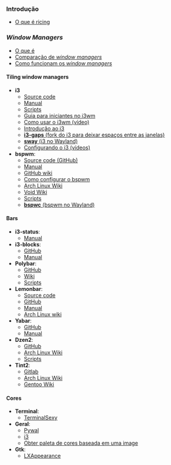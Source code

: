 ### Introdução
- [O que é ricing](https://wiki.installgentoo.com/index.php/GNU/Linux_ricing)

### _Window Managers_
- [O que é](https://wiki.archlinux.org/index.php/Window_manager_%28Portugu%C3%AAs%29)
- [Comparação de _window managers_](https://en.wikipedia.org/wiki/Comparison_of_X_window_managers)
- [Como funcionam os _window managers_](https://www.youtube.com/watch?v=Api6dFMlxAA)

#### Tiling window managers
- **i3**
  - [Source code](https://github.com/i3/i3)
  - [Manual](https://i3wm.org/docs/userguide.html)
  - [Scripts](https://github.com/justbuchanan/i3scripts)
  - [Guia para iniciantes no i3wm](https://www.devpy.me/your-guide-to-a-practical-linux-desktop-with-i3wm/)
  - [Como usar o i3wm (vídeo)](https://www.youtube.com/playlist?list=PL5ze0DjYv5DbCv9vNEzFmP6sU7ZmkGzcf)
  - [Introdução ao i3](https://www.vivaolinux.com.br/artigo/Introducao-gerenciador-de-janelas-i3)
  - [**i3-gaps** (fork do i3 para deixar espaços entre as janelas)](https://github.com/Airblader/i3)
   - [**sway** (i3 no Wayland)](https://github.com/swaywm/sway)
  - [Configurando o i3 (vídeos)](https://www.youtube.com/playlist?list=PL-p5XmQHB_JTcMSvPmXMzNe7ZPMxEx_Oz)
- **bspwm**:
    - [Source code (GitHub)](https://github.com/baskerville/bspwm)
    - [Manual](https://www.mankier.com/1/bspwm)
    - [GitHub wiki](https://github.com/baskerville/bspwm/wiki)
    - [Como configurar o bspwm](https://mashn.github.io/artigos/instalando-e-configurando-o-bspwm.html)
    - [Arch Linux Wiki](https://wiki.archlinux.org/index.php/Bspwm_%28Portugu%C3%AAs%29)
    - [Void Wiki](https://wiki.voidlinux.eu/Bspwm)
    - [Scripts](https://github.com/Chrysostomus/bspwm-scripts)
   - [**bspwc** (bspwm no Wayland)](https://github.com/Bl4ckb0ne/bspwc)

#### Bars
- **i3-status**:
    - [Manual](https://i3wm.org/i3status/manpage.html)
- **i3-blocks**:
    - [GitHub](https://github.com/vivien/i3blocks)
    - [Manual](https://vivien.github.io/i3blocks/)
- **Polybar**:
    - [GitHub](https://github.com/jaagr/polybar)
    - [Wiki](https://github.com/jaagr/polybar/wiki)
    - [Scripts](https://github.com/x70b1/polybar-scripts)
- **Lemonbar**:
    - [Source code](https://github.com/LemonBoy/bar/blob/master/lemonbar.c)
    - [GitHub](https://github.com/LemonBoy/bar/)
    - [Manual](https://github.com/LemonBoy/bar/blob/master/README.pod)
    - [Arch Linux wiki](https://wiki.archlinux.org/index.php/Lemonbar)
- **Yabar**:
    - [GitHub](https://github.com/geommer/yabar)
    - [Manual](https://github.com/geommer/yabar/blob/master/doc/yabar.1.asciidoc)
- **Dzen2**:
    - [GitHub](https://github.com/minos-org/dzen2)
    - [Arch Linux Wiki](https://wiki.archlinux.org/index.php/Dzen)
    - [Scripts](https://github.com/trapd00r/dzen-scripts)
- **Tint2**:
    - [Gitlab](https://gitlab.com/o9000/tint2)
    - [Arch Linux Wiki](https://wiki.archlinux.org/index.php/tint2)
    - [Gentoo Wiki](https://wiki.gentoo.org/wiki/Tint2)

#### Cores
- **Terminal**:
   - [TerminalSexy](https://terminal.sexy)
- **Geral**:
   - [Pywal](https://github.com/dylanaraps/pywal)
   - [i3](https://thomashunter.name/i3-configurator)
   - [Obter paleta de cores baseada em uma image](https://www.coolphptools.com/color_extract)
- **Gtk**:
   - [LXAppearance](https://sourceforge.net/projects/lxde/files/LXAppearance/)



